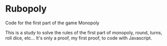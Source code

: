 # Rubopoly
Code for the first part of the game Monopoly

This is a study to solve the rules of the first part of monopoly, round, turns, roll dice, etc...
It's only a proof, my first proof, to code with Javascript.
